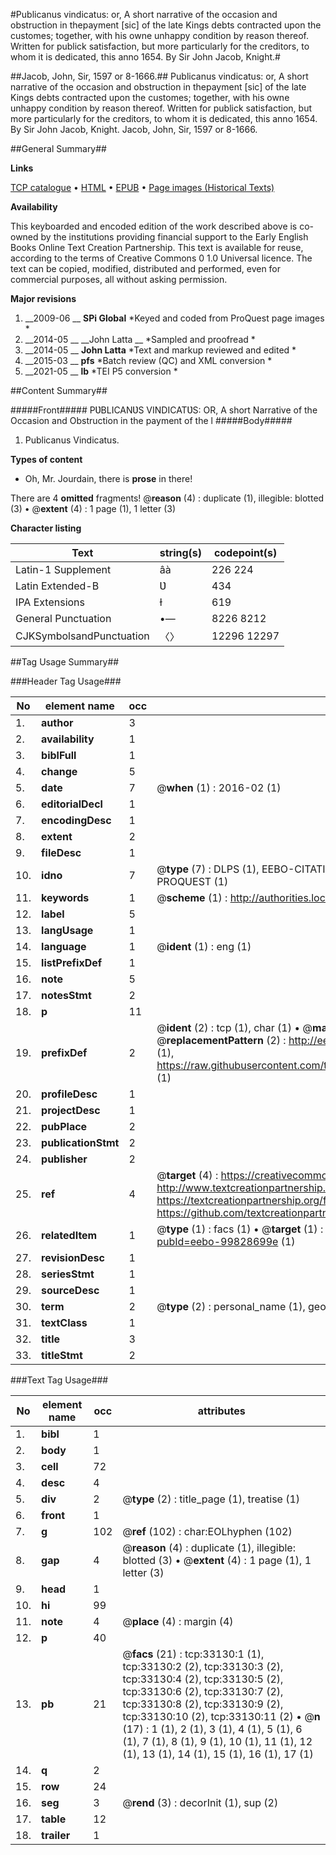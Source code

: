 #Publicanus vindicatus: or, A short narrative of the occasion and obstruction in thepayment [sic] of the late Kings debts contracted upon the customes; together, with his owne unhappy condition by reason thereof. Written for publick satisfaction, but more particularly for the creditors, to whom it is dedicated, this anno 1654. By Sir John Jacob, Knight.#

##Jacob, John, Sir, 1597 or 8-1666.##
Publicanus vindicatus: or, A short narrative of the occasion and obstruction in thepayment [sic] of the late Kings debts contracted upon the customes; together, with his owne unhappy condition by reason thereof. Written for publick satisfaction, but more particularly for the creditors, to whom it is dedicated, this anno 1654. By Sir John Jacob, Knight.
Jacob, John, Sir, 1597 or 8-1666.

##General Summary##

**Links**

[TCP catalogue](http://www.ota.ox.ac.uk/tcp/)  • 
[HTML](http://tei.it.ox.ac.uk/tcp/Texts-HTML/free/A47/A47073.html)  • 
[EPUB](http://tei.it.ox.ac.uk/tcp/Texts-EPUB/free/A47/A47073.epub) • 
[Page images (Historical Texts)](https://historicaltexts.jisc.ac.uk/eebo-99828699e)

**Availability**

This keyboarded and encoded edition of the work described above is co-owned by the
    institutions providing financial support to the Early English Books Online Text Creation
    Partnership. This text is available for reuse, according to the terms of  Creative Commons 0 1.0 Universal
    licence. The text can be copied, modified, distributed and performed, even for commercial
    purposes, all without asking permission.

**Major revisions**

1. __2009-06 __ __SPi Global__ *Keyed and coded from ProQuest page images *
1. __2014-05 __ __John Latta __ *Sampled and proofread *
1. __2014-05 __ __John Latta__ *Text and markup reviewed and edited *
1. __2015-03 __ __pfs__ *Batch review (QC) and XML conversion *
1. __2021-05 __ __lb__ *TEI P5 conversion *

##Content Summary##

#####Front#####
PƲBLICANƲS VINDICATƲS: OR, A short Narrative of the Occasion and Obstruction in the payment of the l
#####Body#####

1. Publicanus Vindicatus.

**Types of content**

  * Oh, Mr. Jourdain, there is **prose** in there!

There are 4 **omitted** fragments! 
 @__reason__ (4) : duplicate (1), illegible: blotted (3)  •  @__extent__ (4) : 1 page (1), 1 letter (3)

**Character listing**


|Text|string(s)|codepoint(s)|
|---|---|---|
|Latin-1 Supplement|âà|226 224|
|Latin Extended-B|Ʋ|434|
|IPA  Extensions|ɫ|619|
|General Punctuation|•—|8226 8212|
|CJKSymbolsandPunctuation|〈〉|12296 12297|

##Tag Usage Summary##

###Header Tag Usage###

|No|element name|occ|attributes|
|---|---|---|---|
|1.|__author__|3||
|2.|__availability__|1||
|3.|__biblFull__|1||
|4.|__change__|5||
|5.|__date__|7| @__when__ (1) : 2016-02 (1)|
|6.|__editorialDecl__|1||
|7.|__encodingDesc__|1||
|8.|__extent__|2||
|9.|__fileDesc__|1||
|10.|__idno__|7| @__type__ (7) : DLPS (1), EEBO-CITATION (1), VID (1), EEBO-PROQUEST (1), STC (2), PROQUEST (1)|
|11.|__keywords__|1| @__scheme__ (1) : http://authorities.loc.gov/ (1)|
|12.|__label__|5||
|13.|__langUsage__|1||
|14.|__language__|1| @__ident__ (1) : eng (1)|
|15.|__listPrefixDef__|1||
|16.|__note__|5||
|17.|__notesStmt__|2||
|18.|__p__|11||
|19.|__prefixDef__|2| @__ident__ (2) : tcp (1), char (1)  •  @__matchPattern__ (2) : ([0-9\-]+):([0-9IVX]+) (1), (.+) (1)  •  @__replacementPattern__ (2) : http://eebo.chadwyck.com/downloadtiff?vid=$1&page=$2 (1), https://raw.githubusercontent.com/textcreationpartnership/Texts/master/tcpchars.xml#$1 (1)|
|20.|__profileDesc__|1||
|21.|__projectDesc__|1||
|22.|__pubPlace__|2||
|23.|__publicationStmt__|2||
|24.|__publisher__|2||
|25.|__ref__|4| @__target__ (4) : https://creativecommons.org/publicdomain/zero/1.0/ (1), http://www.textcreationpartnership.org/docs/. (1), https://textcreationpartnership.org/faq/#faq05 (1), https://github.com/textcreationpartnership (1)|
|26.|__relatedItem__|1| @__type__ (1) : facs (1)  •  @__target__ (1) : https://data.historicaltexts.jisc.ac.uk/view?pubId=eebo-99828699e (1)|
|27.|__revisionDesc__|1||
|28.|__seriesStmt__|1||
|29.|__sourceDesc__|1||
|30.|__term__|2| @__type__ (2) : personal_name (1), geographic_name (1)|
|31.|__textClass__|1||
|32.|__title__|3||
|33.|__titleStmt__|2||


###Text Tag Usage###

|No|element name|occ|attributes|
|---|---|---|---|
|1.|__bibl__|1||
|2.|__body__|1||
|3.|__cell__|72||
|4.|__desc__|4||
|5.|__div__|2| @__type__ (2) : title_page (1), treatise (1)|
|6.|__front__|1||
|7.|__g__|102| @__ref__ (102) : char:EOLhyphen (102)|
|8.|__gap__|4| @__reason__ (4) : duplicate (1), illegible: blotted (3)  •  @__extent__ (4) : 1 page (1), 1 letter (3)|
|9.|__head__|1||
|10.|__hi__|99||
|11.|__note__|4| @__place__ (4) : margin (4)|
|12.|__p__|40||
|13.|__pb__|21| @__facs__ (21) : tcp:33130:1 (1), tcp:33130:2 (2), tcp:33130:3 (2), tcp:33130:4 (2), tcp:33130:5 (2), tcp:33130:6 (2), tcp:33130:7 (2), tcp:33130:8 (2), tcp:33130:9 (2), tcp:33130:10 (2), tcp:33130:11 (2)  •  @__n__ (17) : 1 (1), 2 (1), 3 (1), 4 (1), 5 (1), 6 (1), 7 (1), 8 (1), 9 (1), 10 (1), 11 (1), 12 (1), 13 (1), 14 (1), 15 (1), 16 (1), 17 (1)|
|14.|__q__|2||
|15.|__row__|24||
|16.|__seg__|3| @__rend__ (3) : decorInit (1), sup (2)|
|17.|__table__|12||
|18.|__trailer__|1||
